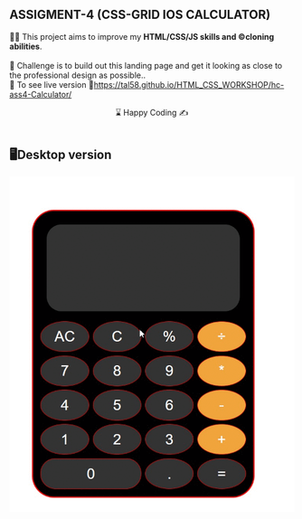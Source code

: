 ## ASSIGMENT-4 (CSS-GRID IOS CALCULATOR)

👨‍💻 This project aims to improve my <b>HTML/CSS/JS skills and ©️cloning abilities</b>.
<br><br>
🎯 Challenge is to build out this landing page and get it looking as close to the professional design as possible..
<br>
🔗 To see live version 🎯https://tal58.github.io/HTML_CSS_WORKSHOP/hc-ass4-Calculator/

<center> ⌛ Happy Coding  ✍ </center>
<br>

##  🖥️Desktop version

<img src="./calculator.gif" align="left" alt="desktop_version">


